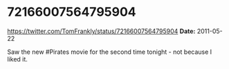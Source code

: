 # 72166007564795904
https://twitter.com/TomFrankly/status/72166007564795904
**Date:** 2011-05-22

Saw the new #Pirates movie for the second time tonight - not because I liked it.
